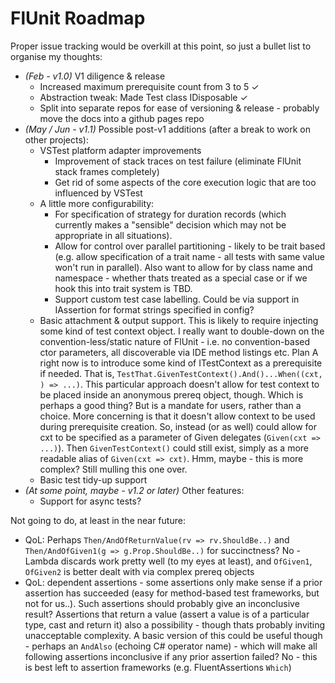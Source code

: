 ﻿# FlUnit Roadmap

Proper issue tracking would be overkill at this point, so just a bullet list to organise my thoughts:

- *(Feb - v1.0)* V1 diligence & release
  - Increased maximum prerequisite count from 3 to 5 ✓
  - Abstraction tweak: Made Test class IDisposable ✓
  - Split into separate repos for ease of versioning & release - probably move the docs into a github pages repo
- *(May / Jun - v1.1)* Possible post-v1 additions (after a break to work on other projects):
  - VSTest platform adapter improvements
    - Improvement of stack traces on test failure (eliminate FlUnit stack frames completely)
    - Get rid of some aspects of the core execution logic that are too influenced by VSTest
  - A little more configurability:
    - For specification of strategy for duration records (which currently makes a "sensible" decision which may not be appropriate in all situations).
    - Allow for control over parallel partitioning - likely to be trait based (e.g. allow specification of a trait name - all tests with same value won't run in parallel). Also want to allow for by class name and namespace - whether thats treated as a special case or if we hook this into trait system is TBD.
    - Support custom test case labelling. Could be via support in IAssertion for format strings specified in config?
  - Basic attachment & output support.
This is likely to require injecting some kind of test context object.
I really want to double-down on the convention-less/static nature of FlUnit - i.e. no convention-based ctor parameters, all discoverable via IDE method listings etc.
Plan A right now is to introduce some kind of ITestContext as a prerequisite if needed.
That is, `TestThat.GivenTestContext().And()...When((cxt, ) => ...)`.
This particular approach doesn't allow for test context to be placed inside an anonymous prereq object, though.
Which is perhaps a good thing? But is a mandate for users, rather than a choice.
More concerning is that it doesn't allow context to be used during prerequisite creation.
So, instead (or as well) could allow for cxt to be specified as a parameter of Given delegates (`Given(cxt => ...)`).
Then `GivenTestContext()` could still exist, simply as a more readable alias of `Given(cxt => cxt)`.
Hmm, maybe - this is more complex?
Still mulling this one over.
  - Basic test tidy-up support
- *(At some point, maybe - v1.2 or later)* Other features:
  - Support for async tests?

Not going to do, at least in the near future:
- QoL: Perhaps `Then/AndOfReturnValue(rv => rv.ShouldBe..)` and `Then/AndOfGiven1(g => g.Prop.ShouldBe..)` for succinctness? No - Lambda discards work pretty well (to my eyes at least), and `OfGiven1`, `OfGiven2` is better dealt with via complex prereq objects
- QoL: dependent assertions - some assertions only make sense if a prior assertion has succeeded (easy for method-based test frameworks, but not for us..). Such assertions should probably give an inconclusive result? Assertions that return a value (assert a value is of a particular type, cast and return it) also a possibility - though thats probably inviting unacceptable complexity. A basic version of this could be useful though - perhaps an `AndAlso` (echoing C# operator name) - which will make all following assertions inconclusive if any prior assertion failed? No - this is best left to assertion frameworks (e.g. FluentAssertions `Which`)